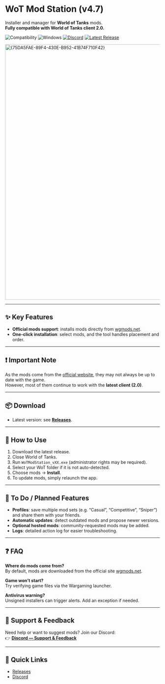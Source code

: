 # WoT Mod Station (v4.7)

Installer and manager for **World of Tanks** mods.  
**Fully compatible with World of Tanks client 2.0.**

![Compatibility](https://img.shields.io/badge/World_of_Tanks-2.0_compatible-green) 
![Windows](https://img.shields.io/badge/OS-Windows-blue) 
[![Discord](https://img.shields.io/badge/Discord-Join-5865F2)](https://discord.gg/YyVUvAJnUc) 
[![Latest Release](https://img.shields.io/github/v/release/BabasGames/wot-mod-station)](https://github.com/BabasGames/wot-mod-station/releases/latest)

<img width="1201" height="831" alt="{75DA5FAE-89F4-430E-B952-41B74F710F42}" src="https://github.com/user-attachments/assets/e5a4eae0-677c-46e4-a4e9-10575e223144" />

---

## ✨ Key Features

- **Official mods support**: installs mods directly from [wgmods.net](https://wgmods.net).
- **One-click installation**: select mods, and the tool handles placement and order.

---

## ❗ Important Note

As the mods come from the [official website](https://wgmods.net), they may not always be up to date with the game.  
However, most of them continue to work with the **latest client (2.0)**.

---

## 📦 Download

- Latest version: see [**Releases**](https://github.com/BabasGames/wot-mod-station/releases/latest).

---

## 🚀 How to Use

1. Download the latest release.  
2. Close World of Tanks.  
3. Run `WoTModStation_vXX.exe` (administrator rights may be required).  
4. Select your WoT folder if it is not auto-detected.  
5. Choose mods → **Install**.  
6. To update mods, simply relaunch the app.

---

## 📝 To Do / Planned Features

- **Profiles**: save multiple mod sets (e.g. “Casual”, “Competitive”, “Sniper”) and share them with your friends.  
- **Automatic updates**: detect outdated mods and propose newer versions.  
- **Optional hosted mods**: community-requested mods may be added.  
- **Logs**: detailed action log for easier troubleshooting.  

---

## ❓ FAQ

**Where do mods come from?**  
By default, mods are downloaded from the official site [wgmods.net](https://wgmods.net).

**Game won’t start?**  
Try verifying game files via the Wargaming launcher.  

**Antivirus warning?**  
Unsigned installers can trigger alerts. Add an exception if needed.  

---

## 🤝 Support & Feedback

Need help or want to suggest mods? Join our Discord:  
👉 [**Discord — Support & Feedback**](https://discord.gg/YyVUvAJnUc)

---

## 🔗 Quick Links

- [Releases](https://github.com/BabasGames/wot-mod-station/releases/latest)
- [Discord](https://discord.gg/YyVUvAJnUc)  
